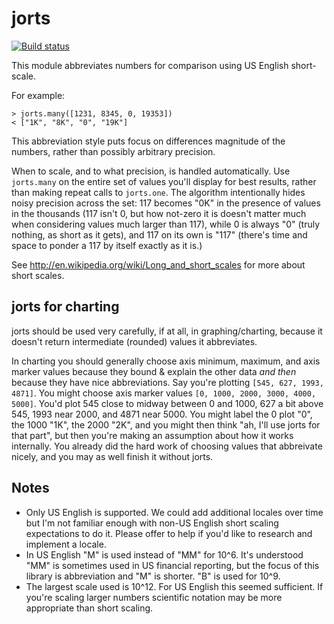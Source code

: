# jorts

[![Build status](https://travis-ci.org/waded/jorts.svg?branch=master)](https://travis-ci.org/waded/jorts)

This module abbreviates numbers for comparison using US English short-scale.

For example:

    > jorts.many([1231, 8345, 0, 19353])
    < ["1K", "8K", "0", "19K"]

This abbreviation style puts focus on differences magnitude of the numbers,
rather than possibly arbitrary precision.

When to scale, and to what precision, is handled automatically. Use `jorts.many`
on the entire set of values you'll display for best results, rather than making
repeat calls to `jorts.one`. The algorithm intentionally hides noisy precision
across the set: 117 becomes "0K" in the presence of values in the thousands (117
isn't 0, but how not-zero it is doesn't matter much when considering values much
larger than 117), while 0 is always "0" (truly nothing, as short as it gets),
and 117 on its own is "117" (there's time and space to ponder a 117 by itself
exactly as it is.)

See <http://en.wikipedia.org/wiki/Long_and_short_scales> for more about short
scales.

## jorts for charting

jorts should be used very carefully, if at all, in graphing/charting, because it
doesn't return intermediate (rounded) values it abbreviates.

In charting you should generally choose axis minimum, maximum, and axis marker
values because they bound & explain the other data *and then* because they have
nice abbreviations. Say you're plotting `[545, 627, 1993, 4871]`. You might
choose axis marker values `[0, 1000, 2000, 3000, 4000, 5000]`. You'd plot 545
close to midway between 0 and 1000, 627 a bit above 545, 1993 near 2000, and
4871 near 5000. You might label the 0 plot "0", the 1000 "1K", the 2000 "2K",
and you might then think "ah, I'll use jorts for that part", but then you're
making an assumption about how it works internally. You already did the hard
work of choosing values that abbreivate nicely, and you may as well finish it
without jorts.

## Notes

- Only US English is supported. We could add additional locales over time but
  I'm not familiar enough with non-US English short scaling expectations to do
  it. Please offer to help if you'd like to research and implement a locale.
- In US English "M" is used instead of "MM" for 10^6. It's understood "MM" is
  sometimes used in US financial reporting, but the focus of this library is
  abbreviation and "M" is shorter. "B" is used for 10^9.
- The largest scale used is 10^12. For US English this seemed sufficient. If
  you're scaling larger numbers scientific notation may be more appropriate than
  short scaling.

